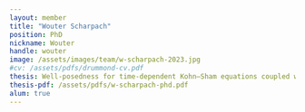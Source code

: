 ```yaml
---
layout: member
title: "Wouter Scharpach"
position: PhD
nickname: Wouter
handle: wouter
image: /assets/images/team/w-scharpach-2023.jpg
#cv: /assets/pdfs/drummond-cv.pdf
thesis: Well-posedness for time-dependent Kohn–Sham equations coupled with classical nuclear dynamics
thesis-pdf: /assets/pdfs/w-scharpach-phd.pdf
alum: true
---
```



